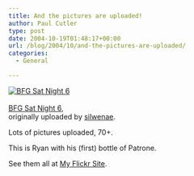 ```yaml
---
title: And the pictures are uploaded!
author: Paul Cutler
type: post
date: 2004-10-19T01:48:17+00:00
url: /blog/2004/10/and-the-pictures-are-uploaded/
categories:
  - General

---
```

<div class="flickr-frame">
  <a href="http://www.flickr.com/photos/silwenae/905288/" title="photo sharing"><img src="https://i1.wp.com/www.flickr.com/photos/905288_342fa92adc_t.jpg?w=700" class="flickr-photo" alt="BFG Sat Night 6" data-recalc-dims="1" /></a><br /> <span class="flickr-caption"><br /> <a href="http://www.flickr.com/photos/silwenae/905288/">BFG Sat Night 6</a>,<br /> originally uploaded by <a href="http://www.flickr.com/people/silwenae/">silwenae</a>.<br /> </span>
</div>

Lots of pictures uploaded, 70+. 

This is Ryan with his (first) bottle of Patrone.

See them all at [My Flickr Site][1].
  
<br clear="all" />

 [1]: http://www.flickr.com/photos/silwenae/